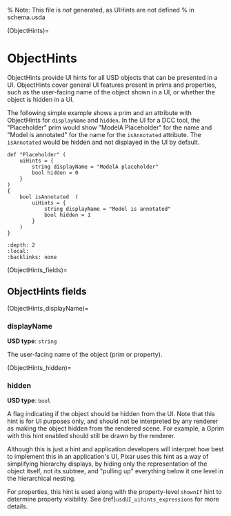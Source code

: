 % Note: This file is _not_ generated, as UIHints are not defined
% in schema.usda

(ObjectHints)=
# ObjectHints

ObjectHints provide UI hints for all USD objects that can be 
presented in a UI. ObjectHints cover general UI features present in prims
and properties, such as the user-facing name of the object shown in a UI, or 
whether the object is hidden in a UI.

The following simple example shows a prim and an attribute with ObjectHints
for `displayName` and `hidden`. In the UI for a DCC tool, the "Placeholder" prim
would show "ModelA Placeholder" for the name and "Model is annotated" for the 
name for the `isAnnotated` attribute. The `isAnnotated` would be hidden and not 
displayed in the UI by default.

```{code-block} usda
def "Placeholder" (
    uiHints = {
        string displayName = "ModelA placeholder"
        bool hidden = 0
    }
)
{
    bool isAnnotated  (
        uiHints = {
            string displayName = "Model is annotated"
            bool hidden = 1
        }
    )
}
```

```{contents}
:depth: 2
:local:
:backlinks: none
```

(ObjectHints_fields)=

## ObjectHints fields

(ObjectHints_displayName)=

### displayName

**USD type**: `string`

The user-facing name of the object (prim or property). 

(ObjectHints_hidden)=

### hidden

**USD type**: `bool`

A flag indicating if the object should be hidden from the UI. Note that this
hint is for UI purposes only, and should not be interpreted by any renderer 
as making the object hidden from the rendered scene. For example, a Gprim 
with this hint enabled should still be drawn by the renderer.

Although this is just a hint and application developers will interpret how best 
to implement this in an application's UI, Pixar uses this hint as a way of
simplifying hierarchy displays, by hiding only the representation of the object 
itself, not its subtree, and "pulling up" everything below it one level in 
the hierarchical nesting.

For properties, this hint is used along with the property-level `shownIf` hint
to determine property visibility. See {ref}`usdUI_uihints_expressions` for more
details.